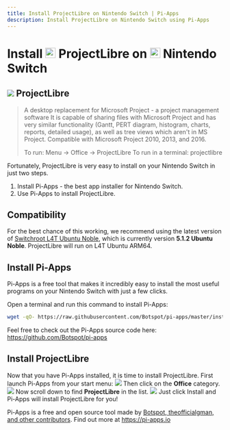 ```yaml
---
title: Install ProjectLibre on Nintendo Switch | Pi-Apps
description: Install ProjectLibre on Nintendo Switch using Pi-Apps
---
```

<div class="simple-install-content content">

# Install <img src="/img/app-icons/ProjectLibre/icon-64.png" height=24> ProjectLibre on <img src=/img/other-icons/switch-icon.svg height=24> Nintendo Switch

## <img src="/img/app-icons/ProjectLibre/icon-64.png"> ProjectLibre
> A desktop replacement for Microsoft Project - a project management software
> It is capable of sharing files with Microsoft Project and has very similar functionality (Gantt, PERT diagram, histogram, charts, reports, detailed usage), as well as tree views which aren't in MS Project.
> Compatible with Microsoft Project 2010, 2013, and 2016.
> 
> To run: Menu -> Office -> ProjectLibre
> To run in a terminal: projectlibre

Fortunately, ProjectLibre is very easy to install on your Nintendo Switch in just two steps.
1. Install Pi-Apps - the best app installer for Nintendo Switch.
2. Use Pi-Apps to install ProjectLibre.
</div>
<div class="simple-install-content content">

## Compatibility
For the best chance of this working, we recommend using the latest version of [Switchroot L4T Ubuntu Noble](https://wiki.switchroot.org/wiki/linux/l4t-ubuntu-noble-installation-guide), which is currently version **5.1.2 Ubuntu Noble**.
ProjectLibre will run on L4T Ubuntu ARM64.
</div>
<div class="simple-install-content content">

## Install Pi-Apps

Pi-Apps is a free tool that makes it incredibly easy to install the most useful programs on your Nintendo Switch with just a few clicks.

Open a terminal and run this command to install Pi-Apps:
```bash
wget -qO- https://raw.githubusercontent.com/Botspot/pi-apps/master/install | bash
```
Feel free to check out the Pi-Apps source code here: https://github.com/Botspot/pi-apps
</div>
<div class="simple-install-content content">

## Install ProjectLibre

Now that you have Pi-Apps installed, it is time to install ProjectLibre.
First launch Pi-Apps from your start menu:
<img src="/img/start-menu.png">
Then click on the <b>Office</b> category.
<img src="/img/category-selections/Office.png">
Now scroll down to find <b>ProjectLibre</b> in the list.
<img src="/img/app-icons/ProjectLibre/app-selection.png">
Just click Install and Pi-Apps will install ProjectLibre for you!
</div>
<div class="simple-install-content content">

Pi-Apps is a free and open source tool made by [Botspot, theofficialgman, and other contributors](/about/#contributors). Find out more at https://pi-apps.io
</div>
